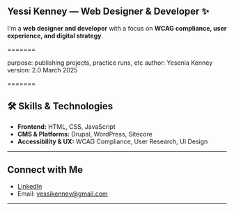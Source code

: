## Yessi Kenney — Web Designer & Developer ✨


I'm a **web designer and developer** with a focus on **WCAG compliance, user experience, and digital strategy**.  

=======

purpose: publishing projects, practice runs, etc
author: Yesenia Kenney
version: 2.0 March 2025

=======
 
## 🛠️ Skills & Technologies  

- **Frontend:** HTML, CSS, JavaScript  
- **CMS & Platforms:** Drupal, WordPress, Sitecore  
- **Accessibility & UX:** WCAG Compliance, User Research, UI Design  

---

## Connect with Me  

-  [LinkedIn](https://linkedin.com/in/yessirpk)  
-  Email: yessikenney@gmail.com

---
